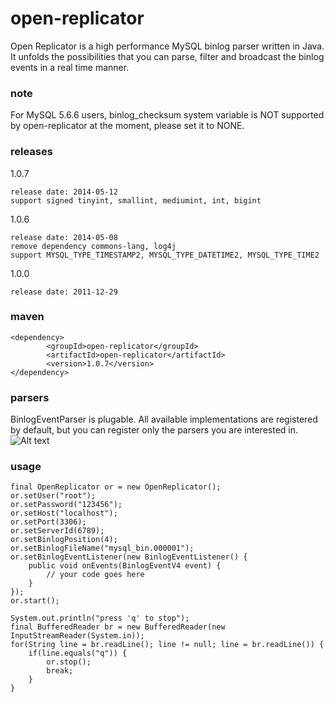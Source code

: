 open-replicator
===============

Open Replicator is a high performance MySQL binlog parser written in Java. It unfolds the possibilities that you can parse, filter and broadcast the binlog events in a real time manner.

### note

For MySQL 5.6.6 users, binlog_checksum system variable is NOT supported by open-replicator at the moment, please set it to NONE.

### releases
1.0.7

    release date: 2014-05-12
    support signed tinyint, smallint, mediumint, int, bigint
    
1.0.6

    release date: 2014-05-08
    remove dependency commons-lang, log4j
    support MYSQL_TYPE_TIMESTAMP2, MYSQL_TYPE_DATETIME2, MYSQL_TYPE_TIME2 

1.0.0

    release date: 2011-12-29
    
### maven
```
<dependency>
        <groupId>open-replicator</groupId>
        <artifactId>open-replicator</artifactId>
        <version>1.0.7</version>
</dependency>
```
### parsers

BinlogEventParser is plugable. All available implementations are registered by default, but you can register only the parsers you are interested in. 
![Alt text](http://dl.iteye.com/upload/attachment/0070/3054/4274ab64-b6d2-380b-86b2-56afa0de523d.png)

### usage
```
final OpenReplicator or = new OpenReplicator();
or.setUser("root");
or.setPassword("123456");
or.setHost("localhost");
or.setPort(3306);
or.setServerId(6789);
or.setBinlogPosition(4);
or.setBinlogFileName("mysql_bin.000001");
or.setBinlogEventListener(new BinlogEventListener() {
    public void onEvents(BinlogEventV4 event) {
        // your code goes here
    }
});
or.start();

System.out.println("press 'q' to stop");
final BufferedReader br = new BufferedReader(new InputStreamReader(System.in));
for(String line = br.readLine(); line != null; line = br.readLine()) {
    if(line.equals("q")) {
        or.stop();
        break;
    }
}
```
